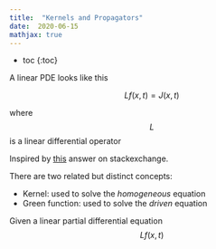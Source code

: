 ```yaml
---
title:  "Kernels and Propagators"
date:  2020-06-15
mathjax: true
---
```


- toc
{:toc}

A linear PDE looks like this

$$
L f(x,t) = J(x,t)
$$

where $$L$$ is a linear differential operator

Inspired by [this](https://physics.stackexchange.com/questions/20797/differentiating-propagator-greens-function-correlation-function-etc) answer on stackexchange.

There are two related but distinct concepts:

- Kernel: used to solve the *homogeneous* equation
- Green function: used to solve the *driven* equation

Given a linear partial differential equation $$L f(x,t)$$
